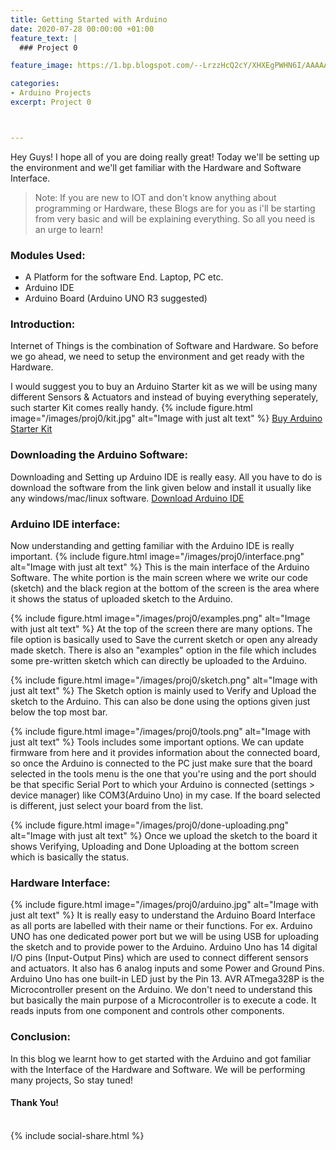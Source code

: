 ```yaml
---
title: Getting Started with Arduino
date: 2020-07-28 00:00:00 +01:00
feature_text: |
  ### Project 0

feature_image: https://1.bp.blogspot.com/--LrzzHcQ2cY/XHXEgPWHN6I/AAAAAAAAC68/f8sokzVFYg8zZ0DVZuxx-R9_1jcACZAAwCKgBGAs/w3840-h1080-p-k-no-nu/mountain-night-scenery-stars-landscape-anime-4K-84.jpg

categories:
- Arduino Projects
excerpt: Project 0



---
```




Hey Guys! I hope all of you are doing really great!
Today we'll be setting up the environment and we'll get familiar with the Hardware and Software Interface.
> Note: If you are new to IOT and don't know anything about programming or Hardware, these Blogs are for you as i'll be starting
from very basic and will be explaining everything. So all you need is an urge to learn!

### Modules Used:
- A Platform for the software End. Laptop, PC etc.
- Arduino IDE
- Arduino Board (Arduino UNO R3 suggested)

### Introduction:
Internet of Things is the combination of Software and Hardware. So before we go ahead, we need to setup the environment
and get ready with the Hardware.

I would suggest you to buy an Arduino Starter kit as we will be using many different Sensors & Actuators and instead of buying
everything seperately, such starter Kit comes really handy.
{% include figure.html image="/images/proj0/kit.jpg" alt="Image with just alt text" %}
[Buy Arduino Starter Kit](https://quadstore.in/shop/arduino/arduino-kits/quad-storetm-lets-go-green-starter-kit-for-arduino-with-compatible-uno-r3-breadboard-led-resistor-jumper-wires-basic-starter-kit/)

### Downloading the Arduino Software:
Downloading and Setting up Arduino IDE is really easy. All you have to do is download the software from the link given below and install it
usually like any windows/mac/linux software.
[Download Arduino IDE](https://www.arduino.cc/en/Main/Software)

### Arduino IDE interface:
Now understanding and getting familiar with the Arduino IDE is really important.
{% include figure.html image="/images/proj0/interface.png" alt="Image with just alt text" %}
This is the main interface of the Arduino Software. The white portion is the main screen where we write our code (sketch)
and the black region at the bottom of the screen is the area where it shows the status of uploaded sketch to the Arduino.

{% include figure.html image="/images/proj0/examples.png" alt="Image with just alt text" %}
At the top of the screen there are many options. The file option is basically used to Save the current sketch or open any
already made sketch. There is also an "examples" option in the file which includes some pre-written sketch which can directly be uploaded to the Arduino.

{% include figure.html image="/images/proj0/sketch.png" alt="Image with just alt text" %}
The Sketch option is mainly used to Verify and Upload the sketch to the Arduino. This can also be done using the options given just below the top most bar.

{% include figure.html image="/images/proj0/tools.png" alt="Image with just alt text" %}
Tools includes some important options. We can update firmware from here and it provides information about the connected board, so once the Arduino is connected to the PC just make sure that the board selected in the tools menu is the one that you're using and the port should be that specific Serial Port to which your Arduino is connected (settings > device manager) like COM3(Arduino Uno) in my case.
If the board selected is different, just select your board from the list.

{% include figure.html image="/images/proj0/done-uploading.png" alt="Image with just alt text" %}
Once we upload the sketch to the board it shows Verifying, Uploading and Done Uploading at the bottom screen which is basically the status.

### Hardware Interface:
{% include figure.html image="/images/proj0/arduino.jpg" alt="Image with just alt text" %}
It is really easy to understand the Arduino Board Interface as all ports are labelled with their name or their functions.
For ex. Arduino UNO has one dedicated power port but we will be using USB for uploading the sketch and to provide power to the Arduino.
Arduino Uno has 14 digital I/O pins (Input-Output Pins) which are used to connect different sensors and actuators. It also has 6 analog inputs and some Power
and Ground Pins. Arduino Uno has one built-in LED just by the Pin 13.
AVR ATmega328P is the Microcontroller present on the Arduino. We don't need to understand this but basically the main purpose of a Microcontroller is to execute a code. It reads inputs from one component and controls other components.

### Conclusion:
In this blog we learnt how to get started with the Arduino and got familiar with the Interface of the Hardware and Software.
We will be performing many projects, So stay tuned!

#### Thank You!

<br>
{% include social-share.html %}
